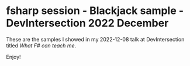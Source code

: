 # fsharp session - Blackjack sample - DevIntersection 2022 December

These are the samples I showed in my 2022-12-08 talk at DevIntersection titled _What F# can teach me_.

Enjoy!
